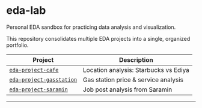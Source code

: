 # eda-lab
Personal EDA sandbox for practicing data analysis and visualization.

This repository consolidates multiple EDA projects into a single, organized portfolio.

| Project | Description |
|---------|-------------|
| [`eda-project-cafe`](./eda-project-cafe) | Location analysis: Starbucks vs Ediya |
| [`eda-project-gasstation`](./eda-project-gasstation) | Gas station price & service analysis |
| [`eda-project-saramin`](./eda-project-saramin) | Job post analysis from Saramin |

---
